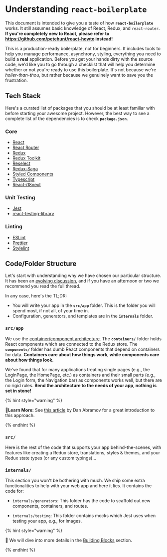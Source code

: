 # Understanding `react-boilerplate`

This document is intended to give you a taste of how **`react-boilerplate`** works. It still assumes basic knowledge of React, Redux, and `react-router`. **If you're completely new to React, please refer to https://github.com/petehunt/react-howto instead!**

This is a production-ready boilerplate, not for beginners. It includes tools to help you manage performance, asynchrony, styling, everything you need to build a **real** application. Before you get your hands dirty with the source code, we'd like you to go through a checklist that will help you determine whether or not you're ready to use this boilerplate. It's not because we're _holier-than-thou_, but rather because we genuinely want to save you the frustration.

## Tech Stack

Here's a curated list of packages that you should be at least familiar with before starting your awesome project. However, the best way to see a complete list of the dependencies is to check **`package.json`**.

### Core

- [React](https://facebook.github.io/react/)
- [React Router](https://github.com/ReactTraining/react-router)
- [Redux](http://redux.js.org/)
- [Redux Toolkit](https://redux-toolkit.js.org/)
- [Reselect](https://github.com/reactjs/reselect)
- [Redux-Saga](https://redux-saga.github.io/redux-saga/)
- [Styled Components](https://github.com/styled-components/styled-components)
- [Typescript](https://github.com/microsoft/TypeScript)
- [React-i18next](https://github.com/i18next/react-i18next)

### Unit Testing

- [Jest](http://facebook.github.io/jest/)
- [react-testing-library](https://github.com/testing-library/react-testing-library)

### Linting

- [ESLint](http://eslint.org/)
- [Prettier](https://prettier.io/)
- [Stylelint](https://stylelint.io/)

## Code/Folder Structure

Let's start with understanding why we have chosen our particular structure. It has been an [evolving discussion](https://github.com/react-boilerplate/react-boilerplate/issues/27), and if you have an afternoon or two we recommend you read the full thread.

In any case, here's the TL;DR:

- You will write your app in the **`src/app`** folder. This is the folder you will spend most, if not all, of your time in.
- Configuration, generators, and templates are in the **`internals`** folder.

### `src/app`

We use the [container/component architecture](https://medium.com/@dan_abramov/smart-and-dumb-components-7ca2f9a7c7d0#.4rmjqneiw). The **`containers/`** folder holds React components which are connected to the Redux store. The **`components/`** folder has dumb React components that depend on containers for data. **Containers care about how things work, while components care about how things look.**

We've found that for many applications treating single pages (e.g., the LoginPage, the HomePage, etc.) as containers and their small parts (e.g., the Login form, the Navigation bar) as components works well, but there are no rigid rules. **Bend the architecture to the needs of your app, nothing is set in stone!**

{% hint style="warning" %}

🧙**Learn More:** See [this article](https://medium.com/@dan_abramov/smart-and-dumb-components-7ca2f9a7c7d0) by Dan Abramov for a great introduction to this approach.

{% endhint %}

### `src/`

Here is the rest of the code that supports your app behind-the-scenes, with  features like creating a Redux store, translations, styles & themes, and your Redux state types (or any custom typings)...

### `internals/`

This section you won't be bothering with much. We ship some extra functionalities to help with your web app and here it lies. It contains the code for:

- `internals/generators`: This folder has the code to scaffold out new components, containers, and routes.

- `internals/testing`: This folder contains mocks which Jest uses when testing your app, e.g., for images.

{% hint style="warning" %}

👀 We will dive into more details in the [Building Blocks](building-blocks/overview) section.

{% endhint %}

[`create-react-app`]: https://github.com/facebook/create-react-app
[`react-boilerplate`]: https://github.com/react-boilerplate/react-boilerplate
